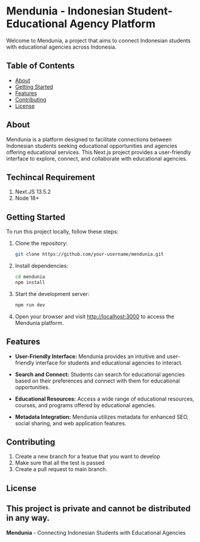 # Mendunia - Indonesian Student-Educational Agency Platform

Welcome to Mendunia, a project that aims to connect Indonesian students with educational agencies across Indonesia.

## Table of Contents

- [About](#about)
- [Getting Started](#getting-started)
- [Features](#features)
- [Contributing](#contributing)
- [License](#license)

## About

Mendunia is a platform designed to facilitate connections between Indonesian students seeking educational opportunities and agencies offering educational services. This Next.js project provides a user-friendly interface to explore, connect, and collaborate with educational agencies.

## Techincal Requirement
1. Next.JS 13.5.2
2. Node 18+

## Getting Started

To run this project locally, follow these steps:

1. Clone the repository:

   ```bash
   git clone https://github.com/your-username/mendunia.git
   ```

2. Install dependencies:

   ```bash
   cd mendunia
   npm install
   ```

3. Start the development server:

   ```bash
   npm run dev
   ```

4. Open your browser and visit [http://localhost:3000](http://localhost:3000) to access the Mendunia platform.

## Features

- **User-Friendly Interface:** Mendunia provides an intuitive and user-friendly interface for students and educational agencies to interact.

- **Search and Connect:** Students can search for educational agencies based on their preferences and connect with them for educational opportunities.

- **Educational Resources:** Access a wide range of educational resources, courses, and programs offered by educational agencies.

- **Metadata Integration:** Mendunia utilizes metadata for enhanced SEO, social sharing, and web application features.

## Contributing

1. Create a new branch for a featue that you want to develop
2. Make sure that all the test is passed
3. Create a pull request to main branch.

## License

This project is private and cannot be distributed in any way.
---

**Mendunia** - Connecting Indonesian Students with Educational Agencies
```